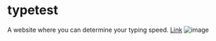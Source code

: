 # typetest
A website where you can determine your typing speed.
[Link](https://typetestweb.netlify.app/)
![image](https://github.com/user-attachments/assets/eb142062-6141-44ed-872d-1fe17527b958)
